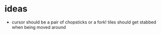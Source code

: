 # ideas
- cursor should be a pair of chopsticks or a fork! tiles should get stabbed
 when being moved around
